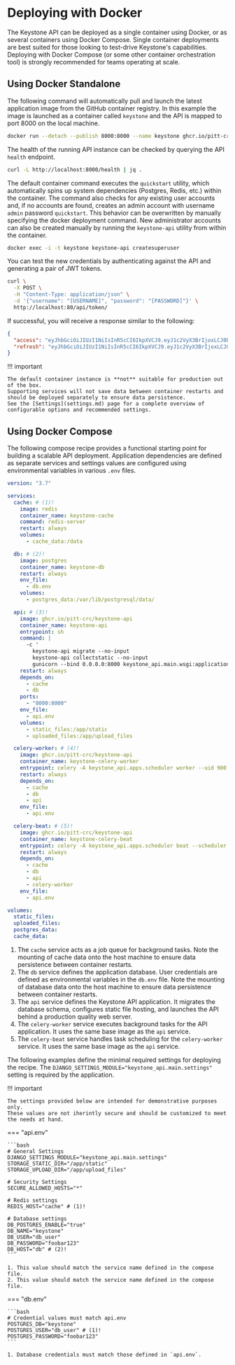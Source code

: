 # Deploying with Docker

The Keystone API can be deployed as a single container using Docker, or as several containers using Docker Compose.
Single container deployments are best suited for those looking to test-drive Keystone's capabilities.
Deploying with Docker Compose (or some other container orchestration tool) is strongly recommended for teams operating at scale.

## Using Docker Standalone

The following command will automatically pull and launch the latest application image from the GitHub container registry.
In this example the image is launched as a container called `keystone` and the API is mapped to port 8000 on the local machine.

```bash
docker run --detach --publish 8000:8000 --name keystone ghcr.io/pitt-crc/keystone-api
```

The health of the running API instance can be checked by querying the API `health` endpoint.

```bash
curl -L http://localhost:8000/health | jq .
```

The default container command executes the `quickstart` utility, which automatically spins up system dependencies (Postgres, Redis, etc.) within the container.
The command also checks for any existing user accounts and, if no accounts are found, creates an admin account with username `admin` password `quickstart`.
This behavior can be overwritten by manually specifying the docker deployment command.
New administrator accounts can also be created manually by running the `keystone-api` utility from within the container.

```bash
docker exec -i -t keystone keystone-api createsuperuser
```

You can test the new credentials by authenticating against the API and generating a pair of JWT tokens.

```bash
curl \
  -X POST \
  -H "Content-Type: application/json" \
  -d '{"username": "[USERNAME]", "password": "[PASSWORD]"}' \
  http://localhost:80/api/token/
```

If successful, you will receive a response similar to the following:

```json
{
  "access": "eyJhbGciOiJIUzI1NiIsInR5cCI6IkpXVCJ9.eyJ1c2VyX3BrIjoxLCJ0b2tlbl90eXBlIjoiYWNjZXNzIiwiY29sZF9zdHVmZiI6IuKYgyIsImV4cCI6MTIzNDU2LCJqdGkiOiJmZDJmOWQ1ZTFhN2M0MmU4OTQ5MzVlMzYyYmNhOGJjYSJ9.NHlztMGER7UADHZJlxNG0WSi22a2KaYSfd1S-AuT7lU",
  "refresh": "eyJhbGciOiJIUzI1NiIsInR5cCI6IkpXVCJ9.eyJ1c2VyX3BrIjoxLCJ0b2tlbl90eXBlIjoicmVmcmVzaCIsImNvbGRfc3R1ZmYiOiLimIMiLCJleHAiOjIzNDU2NywianRpIjoiZGUxMmY0ZTY3MDY4NDI3ODg5ZjE1YWMyNzcwZGEwNTEifQ.aEoAYkSJjoWH1boshQAaTkf8G3yn0kapko6HFRt7Rh4"
}
```

!!! important

    The default container instance is **not** suitable for production out of the box.
    Supporting services will not save data between container restarts and should be deployed separately to ensure data persistence. 
    See the [Settings](settings.md) page for a complete overview of configurable options and recommended settings.

## Using Docker Compose

The following compose recipe provides a functional starting point for building a scalable API deployment.
Application dependencies are defined as separate services and settings values are configured using environmental
variables in various `.env` files.

```yaml
version: "3.7"

services:
  cache: # (1)!
    image: redis
    container_name: keystone-cache
    command: redis-server
    restart: always
    volumes:
      - cache_data:/data

  db: # (2)!
    image: postgres
    container_name: keystone-db
    restart: always
    env_file:
      - db.env
    volumes:
      - postgres_data:/var/lib/postgresql/data/

  api: # (3)!
    image: ghcr.io/pitt-crc/keystone-api
    container_name: keystone-api
    entrypoint: sh
    command: |
      -c '
        keystone-api migrate --no-input
        keystone-api collectstatic --no-input
        gunicorn --bind 0.0.0.0:8000 keystone_api.main.wsgi:application'
    restart: always
    depends_on:
      - cache
      - db
    ports:
      - "8000:8000"
    env_file:
      - api.env
    volumes:
      - static_files:/app/static
      - uploaded_files:/app/upload_files

  celery-worker: # (4)!
    image: ghcr.io/pitt-crc/keystone-api
    container_name: keystone-celery-worker
    entrypoint: celery -A keystone_api.apps.scheduler worker --uid 900
    restart: always
    depends_on:
      - cache
      - db
      - api
    env_file:
      - api.env

  celery-beat: # (5)!
    image: ghcr.io/pitt-crc/keystone-api
    container_name: keystone-celery-beat
    entrypoint: celery -A keystone_api.apps.scheduler beat --scheduler django_celery_beat.schedulers:DatabaseScheduler --uid 900
    restart: always
    depends_on:
      - cache
      - db
      - api
      - celery-worker
    env_file:
      - api.env

volumes:
  static_files:
  uploaded_files:
  postgres_data:
  cache_data:

```

1. The `cache` service acts as a job queue for background tasks. Note the mounting of cache data onto the host machine to ensure data persistence between container restarts.
2. The `db` service defines the application database. User credentials are defined as environmental variables in the `db.env` file. Note the mounting of database data onto the host machine to ensure data persistence between container restarts.
3. The `api` service defines the Keystone API application. It migrates the database schema, configures static file hosting, and launches the API behind a production quality web server.
4. The `celery-worker` service executes background tasks for the API application. It uses the same base image as the `api` service.
5. The `celery-beat` service handles task scheduling for the `celery-worker` service. It uses the same base image as the `api` service.

The following examples define the minimal required settings for deploying the recipe.
The `DJANGO_SETTINGS_MODULE="keystone_api.main.settings"` setting is required by the application.

!!! important

    The settings provided below are intended for demonstrative purposes only.
    These values are not iherintly secure and should be customized to meet the needs at hand.

=== "api.env"

    ```bash
    # General Settings
    DJANGO_SETTINGS_MODULE="keystone_api.main.settings"
    STORAGE_STATIC_DIR="/app/static"
    STORAGE_UPLOAD_DIR="/app/upload_files"
    
    # Security Settings
    SECURE_ALLOWED_HOSTS="*"
    
    # Redis settings
    REDIS_HOST="cache" # (1)!
    
    # Database settings
    DB_POSTGRES_ENABLE="true"
    DB_NAME="keystone"
    DB_USER="db_user"
    DB_PASSWORD="foobar123"
    DB_HOST="db" # (2)!
    ```

    1. This value should match the service name defined in the compose file.
    2. This value should match the service name defined in the compose file.

=== "db.env"

    ```bash
    # Credential values must match api.env
    POSTGRES_DB="keystone"
    POSTGRES_USER="db_user" # (1)!
    POSTGRES_PASSWORD="foobar123"
    ```

    1. Database credentials must match those defined in `api.env`.
